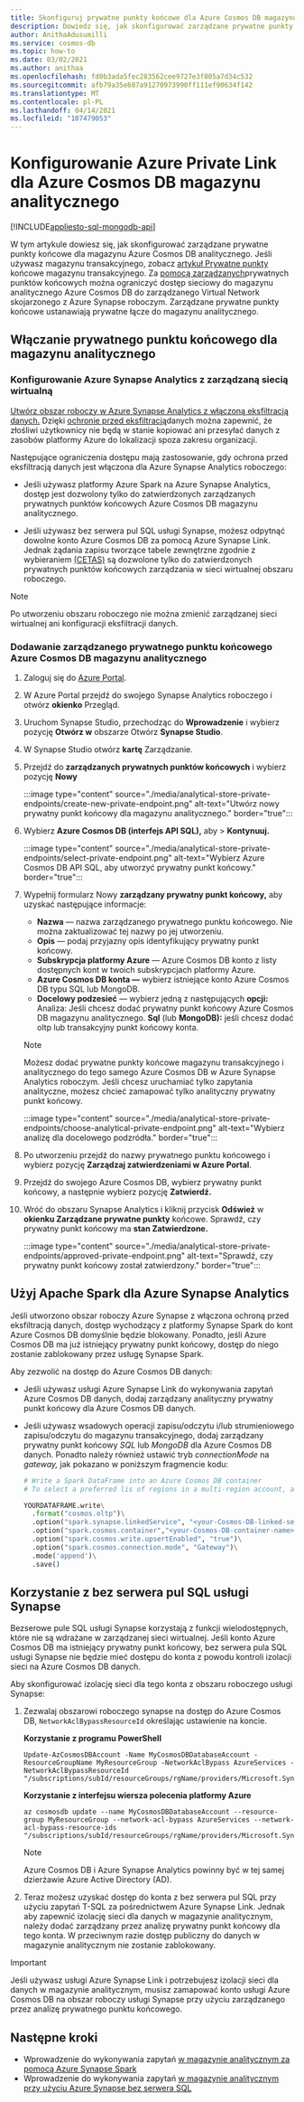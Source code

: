 ```yaml
---
title: Skonfiguruj prywatne punkty końcowe dla Azure Cosmos DB magazynu analitycznego.
description: Dowiedz się, jak skonfigurować zarządzane prywatne punkty końcowe dla Azure Cosmos DB analitycznych w celu ograniczenia dostępu do sieci.
author: AnithaAdusumilli
ms.service: cosmos-db
ms.topic: how-to
ms.date: 03/02/2021
ms.author: anithaa
ms.openlocfilehash: fd0b3ada5fec283562cee9727e3f805a7d34c532
ms.sourcegitcommit: afb79a35e687a91270973990ff111ef90634f142
ms.translationtype: MT
ms.contentlocale: pl-PL
ms.lasthandoff: 04/14/2021
ms.locfileid: "107479053"
---
```

# <a name="configure-azure-private-link-for-azure-cosmos-db-analytical-store"></a>Konfigurowanie Azure Private Link dla Azure Cosmos DB magazynu analitycznego
[!INCLUDE[appliesto-sql-mongodb-api](includes/appliesto-sql-mongodb-api.md)]

W tym artykule dowiesz się, jak skonfigurować zarządzane prywatne punkty końcowe dla magazynu Azure Cosmos DB analitycznego. Jeśli używasz magazynu transakcyjnego, zobacz [artykuł Prywatne punkty](how-to-configure-private-endpoints.md) końcowe magazynu transakcyjnego. Za [pomocą zarządzanych](../synapse-analytics/security/synapse-workspace-managed-private-endpoints.md)prywatnych punktów końcowych można ograniczyć dostęp sieciowy do magazynu analitycznego Azure Cosmos DB do zarządzanego Virtual Network skojarzonego z Azure Synapse roboczym. Zarządzane prywatne punkty końcowe ustanawiają prywatne łącze do magazynu analitycznego.

## <a name="enable-a-private-endpoint-for-the-analytical-store"></a>Włączanie prywatnego punktu końcowego dla magazynu analitycznego

### <a name="set-up-azure-synapse-analytics-workspace-with-a-managed-virtual-network"></a>Konfigurowanie Azure Synapse Analytics z zarządzaną siecią wirtualną

[Utwórz obszar roboczy w Azure Synapse Analytics z włączoną eksfiltracją danych.](../synapse-analytics/security/how-to-create-a-workspace-with-data-exfiltration-protection.md) Dzięki [ochronie przed eksfiltracją](../synapse-analytics/security/workspace-data-exfiltration-protection.md)danych można zapewnić, że złośliwi użytkownicy nie będą w stanie kopiować ani przesyłać danych z zasobów platformy Azure do lokalizacji spoza zakresu organizacji.

Następujące ograniczenia dostępu mają zastosowanie, gdy ochrona przed eksfiltracją danych jest włączona dla Azure Synapse Analytics roboczego:

* Jeśli używasz platformy Azure Spark na Azure Synapse Analytics, dostęp jest dozwolony tylko do zatwierdzonych zarządzanych prywatnych punktów końcowych Azure Cosmos DB magazynu analitycznego.

* Jeśli używasz bez serwera pul SQL usługi Synapse, możesz odpytnąć dowolne konto Azure Cosmos DB za pomocą Azure Synapse Link. Jednak żądania zapisu tworzące tabele zewnętrzne zgodnie z wybieraniem [(CETAS)](../synapse-analytics/sql/develop-tables-cetas.md) są dozwolone tylko do zatwierdzonych prywatnych punktów końcowych zarządzania w sieci wirtualnej obszaru roboczego.

> [!NOTE]
> Po utworzeniu obszaru roboczego nie można zmienić zarządzanej sieci wirtualnej ani konfiguracji eksfiltracji danych.

### <a name="add-a-managed-private-endpoint-for-azure-cosmos-db-analytical-store"></a>Dodawanie zarządzanego prywatnego punktu końcowego Azure Cosmos DB magazynu analitycznego

1. Zaloguj się do [Azure Portal](https://portal.azure.com/).

1. W Azure Portal przejdź do swojego Synapse Analytics roboczego i otwórz **okienko** Przegląd.

1. Uruchom Synapse Studio, przechodząc do **Wprowadzenie** i wybierz pozycję **Otwórz w** obszarze Otwórz **Synapse Studio**.

1. W Synapse Studio otwórz **kartę** Zarządzanie.

1. Przejdź do **zarządzanych prywatnych punktów końcowych** i wybierz pozycję **Nowy**

   :::image type="content" source="./media/analytical-store-private-endpoints/create-new-private-endpoint.png" alt-text="Utwórz nowy prywatny punkt końcowy dla magazynu analitycznego." border="true":::

1. Wybierz **Azure Cosmos DB (interfejs API SQL),** aby > **Kontynuuj.**

   :::image type="content" source="./media/analytical-store-private-endpoints/select-private-endpoint.png" alt-text="Wybierz Azure Cosmos DB API SQL, aby utworzyć prywatny punkt końcowy." border="true":::

1. Wypełnij formularz Nowy **zarządzany prywatny punkt końcowy,** aby uzyskać następujące informacje:

   * **Nazwa** — nazwa zarządzanego prywatnego punktu końcowego. Nie można zaktualizować tej nazwy po jej utworzeniu.
   * **Opis** — podaj przyjazny opis identyfikujący prywatny punkt końcowy.
   * **Subskrypcja platformy Azure** — Azure Cosmos DB konto z listy dostępnych kont w twoich subskrypcjach platformy Azure.
   * **Azure Cosmos DB konta —** wybierz istniejące konto Azure Cosmos DB typu SQL lub MongoDB.
   * **Docelowy podzesieć** — wybierz jedną z następujących **opcji:** Analiza: Jeśli chcesz dodać prywatny punkt końcowy Azure Cosmos DB magazynu analitycznego.
     **Sql** (lub **MongoDB):** jeśli chcesz dodać oltp lub transakcyjny punkt końcowy konta.

   > [!NOTE]
   > Możesz dodać prywatne punkty końcowe magazynu transakcyjnego i analitycznego do tego samego Azure Cosmos DB w Azure Synapse Analytics roboczym. Jeśli chcesz uruchamiać tylko zapytania analityczne, możesz chcieć zamapować tylko analityczny prywatny punkt końcowy.

   :::image type="content" source="./media/analytical-store-private-endpoints/choose-analytical-private-endpoint.png" alt-text="Wybierz analizę dla docelowego podzródła." border="true":::

1. Po utworzeniu przejdź do nazwy prywatnego punktu końcowego i wybierz pozycję **Zarządzaj zatwierdzeniami w Azure Portal**.

1. Przejdź do swojego Azure Cosmos DB, wybierz prywatny punkt końcowy, a następnie wybierz pozycję **Zatwierdź.**

1. Wróć do obszaru Synapse Analytics i kliknij przycisk **Odśwież** w **okienku Zarządzane prywatne punkty** końcowe. Sprawdź, czy prywatny punkt końcowy ma **stan Zatwierdzone.**

   :::image type="content" source="./media/analytical-store-private-endpoints/approved-private-endpoint.png" alt-text="Sprawdź, czy prywatny punkt końcowy został zatwierdzony." border="true":::

## <a name="use-apache-spark-for-azure-synapse-analytics"></a>Użyj Apache Spark dla Azure Synapse Analytics

Jeśli utworzono obszar roboczy Azure Synapse z włączona ochroną przed eksfiltracją danych, dostęp wychodzący z platformy Synapse Spark do kont Azure Cosmos DB domyślnie będzie blokowany. Ponadto, jeśli Azure Cosmos DB ma już istniejący prywatny punkt końcowy, dostęp do niego zostanie zablokowany przez usługę Synapse Spark.

Aby zezwolić na dostęp do Azure Cosmos DB danych:

* Jeśli używasz usługi Azure Synapse Link do wykonywania zapytań Azure Cosmos DB danych, dodaj zarządzany analityczny prywatny punkt końcowy dla Azure Cosmos DB danych. 

* Jeśli używasz wsadowych operacji zapisu/odczytu i/lub strumieniowego zapisu/odczytu do magazynu transakcyjnego, dodaj zarządzany prywatny punkt końcowy *SQL* lub *MongoDB* dla Azure Cosmos DB danych. Ponadto należy również ustawić tryb *connectionMode* na *gateway,* jak pokazano w poniższym fragmencie kodu:

  ```python
  # Write a Spark DataFrame into an Azure Cosmos DB container
  # To select a preferred lis of regions in a multi-region account, add .option("spark.cosmos.preferredRegions", "<Region1>, <Region2>")
  
  YOURDATAFRAME.write\
    .format("cosmos.oltp")\
    .option("spark.synapse.linkedService", "<your-Cosmos-DB-linked-service-name>")\
    .option("spark.cosmos.container","<your-Cosmos-DB-container-name>")\
    .option("spark.cosmos.write.upsertEnabled", "true")\
    .option("spark.cosmos.connection.mode", "Gateway")\
    .mode('append')\
    .save()
  
  ```

## <a name="using-synapse-serverless-sql-pools"></a>Korzystanie z bez serwera pul SQL usługi Synapse

Bezserowe pule SQL usługi Synapse korzystają z funkcji wielodostępnych, które nie są wdrażane w zarządzanej sieci wirtualnej. Jeśli konto Azure Cosmos DB ma istniejący prywatny punkt końcowy, bez serwera pula SQL usługi Synapse nie będzie mieć dostępu do konta z powodu kontroli izolacji sieci na Azure Cosmos DB danych.

Aby skonfigurować izolację sieci dla tego konta z obszaru roboczego usługi Synapse:

1. Zezwalaj obszarowi roboczego synapse na dostęp do Azure Cosmos DB, `NetworkAclBypassResourceId` określając ustawienie na koncie.

   **Korzystanie z programu PowerShell**

   ```powershell-interactive
   Update-AzCosmosDBAccount -Name MyCosmosDBDatabaseAccount -ResourceGroupName MyResourceGroup -NetworkAclBypass AzureServices -NetworkAclBypassResourceId "/subscriptions/subId/resourceGroups/rgName/providers/Microsoft.Synapse/workspaces/wsName"
   ```

   **Korzystanie z interfejsu wiersza polecenia platformy Azure**

   ```azurecli-interactive
   az cosmosdb update --name MyCosmosDBDatabaseAccount --resource-group MyResourceGroup --network-acl-bypass AzureServices --network-acl-bypass-resource-ids "/subscriptions/subId/resourceGroups/rgName/providers/Microsoft.Synapse/workspaces/wsName"
   ```

   > [!NOTE]
   > Azure Cosmos DB i Azure Synapse Analytics powinny być w tej samej dzierżawie Azure Active Directory (AD).

2. Teraz możesz uzyskać dostęp do konta z bez serwera pul SQL przy użyciu zapytań T-SQL za pośrednictwem Azure Synapse Link. Jednak aby zapewnić izolację sieci dla danych w  magazynie analitycznym, należy dodać zarządzany przez analizę prywatny punkt końcowy dla tego konta. W przeciwnym razie dostęp publiczny do danych w magazynie analitycznym nie zostanie zablokowany.

> [!IMPORTANT]
> Jeśli używasz usługi Azure Synapse Link i potrzebujesz izolacji sieci dla danych w magazynie analitycznym, musisz zamapować konto usługi Azure Cosmos DB na obszar roboczy usługi Synapse przy użyciu zarządzanego przez analizę prywatnego punktu końcowego. 

## <a name="next-steps"></a>Następne kroki

* Wprowadzenie do wykonywania zapytań [w magazynie analitycznym za pomocą Azure Synapse Spark](../synapse-analytics/synapse-link/how-to-query-analytical-store-spark.md?toc=/azure/cosmos-db/toc.json&bc=/azure/cosmos-db/breadcrumb/toc.json)
* Wprowadzenie do wykonywania zapytań [w magazynie analitycznym przy użyciu Azure Synapse bez serwera SQL](../synapse-analytics/sql/query-cosmos-db-analytical-store.md?toc=/azure/cosmos-db/toc.json&bc=/azure/cosmos-db/breadcrumb/toc.json)
